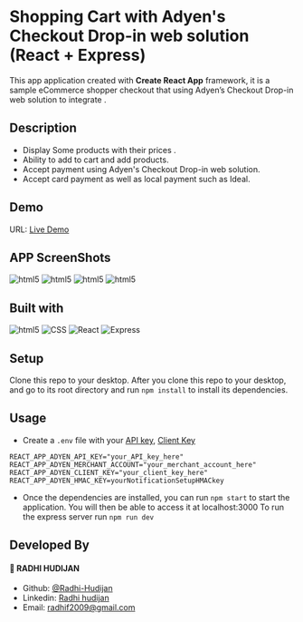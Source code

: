 # Shopping Cart with Adyen's Checkout Drop-in web solution (React + Express)

This app application created with **Create React App** framework, it is a sample eCommerce shopper checkout that using Adyen’s Checkout Drop-in web solution to integrate .

## Description

- Display Some products with their prices .
- Ability to add to cart and add products.
- Accept payment using Adyen's Checkout Drop-in web solution.
- Accept card payment as well as local payment such as Ideal.

## Demo
 URL: [Live Demo]()
 
 ## APP ScreenShots
 <img alt="html5" src="https://i.postimg.cc/8zcW52RC/Screenshot-2022-08-18-at-4-48-30-PM.png" />
 
 <img alt="html5" src="https://i.postimg.cc/PJ6JnqFQ/Screenshot-2022-08-18-at-4-48-50-PM.png" />
 
 <img alt="html5" src="https://i.postimg.cc/J0tmJ5Pj/Screenshot-2022-08-18-at-4-51-54-PM.png" />
 <img alt="html5" src="https://i.postimg.cc/7YVdD29k/Screenshot-2022-08-18-at-4-55-23-PM.png" />

## Built with
<p>
  <img alt="html5" src="https://img.shields.io/badge/-HTML5-E34F26?style=flat-square&logo=html5&logoColor=white" />
  <img alt="CSS" src="https://img.shields.io/badge/-CSS-0f61fa?style=flat-square&logo=CSS3&logoColor=white" />
  <img alt="React" src="https://img.shields.io/badge/-React-45b8d8?style=flat-square&logo=react&logoColor=white" /> 
  <img alt="Express" src="https://img.shields.io/badge/-Styled_Components-db7092?style=flat-square&logo=styled-components&logoColor=white" />
   </p>
   
## Setup
Clone this repo to your desktop.
After you clone this repo to your desktop, and go to its root directory and run `npm install` to install its dependencies.


## Usage
- Create a `.env` file with your [API key](https://docs.adyen.com/user-management/how-to-get-the-api-key), [Client Key](https://docs.adyen.com/user-management/client-side-authentication) 

```
REACT_APP_ADYEN_API_KEY="your_API_key_here"
REACT_APP_ADYEN_MERCHANT_ACCOUNT="your_merchant_account_here"
REACT_APP_ADYEN_CLIENT_KEY="your_client_key_here"
REACT_APP_ADYEN_HMAC_KEY=yourNotificationSetupHMACkey
```

- Once the dependencies are installed, you can run `npm start` to start the application. You will then be able to access it at localhost:3000
To run the express server run `npm run dev`

## Developed By

#### 👤 **RADHI HUDIJAN**

- Github: [@Radhi-Hudijan](https://github.com/Radhi-Hudijan)
- Linkedin: [Radhi hudijan](https://linkedin.com/in/radhi-hudijan-094b8072)
- Email: radhif2009@gmail.com
